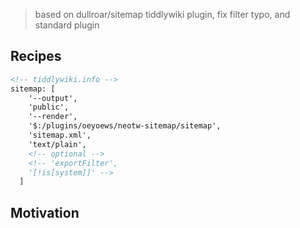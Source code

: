 <!-- plugin template readme -->

> based on dullroar/sitemap tiddlywiki plugin, fix filter typo, and standard plugin

## Recipes

```html
<!-- tiddlywiki.info -->
sitemap: [
    '--output',
    'public',
    '--render',
    '$:/plugins/oeyoews/neotw-sitemap/sitemap',
    'sitemap.xml',
    'text/plain',
    <!-- optional -->
    <!-- 'exportFilter',
    '[!is[system]]' -->
  ]
```


## Motivation

<!-- your plugin motivation, or why you write this plugin -->
